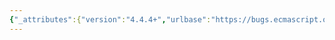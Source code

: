 ```yaml
---
{"_attributes":{"version":"4.4.4+","urlbase":"https://bugs.ecmascript.org/","maintainer":"dherman@mozilla.com"},"bug":{"bug_id":4228,"creation_ts":"2015-03-27 07:31:00 -0700","short_desc":"22.2.1.5 %TypedArray%: Change \"all other argument combinations\" to \"no arguments\" or remove ?","delta_ts":"2015-04-03 12:35:38 -0700","product":"Draft for 6th Edition","component":"technical issue","version":"Rev 36: March 17, 2015 Release Candidate 3","rep_platform":"All","op_sys":"All","bug_status":"RESOLVED","resolution":"FIXED","priority":"Normal","bug_severity":"normal","everconfirmed":true,"reporter":{"uid":"andrebargull","name":"André Bargull"},"assigned_to":{"uid":"allen","name":"Allen Wirfs-Brock"},"long_desc":[{"commentid":13945,"comment_count":0,"who":{"uid":"andrebargull","name":"André Bargull"},"bug_when":"2015-03-27 07:31:24 -0700","thetext":"22.2.1.5 %TypedArray% ( all other argument combinations )\n\nThe only other argument combination is \"no arguments\", all other combinations are handled in 22.2.1.1-4.\n\n\n22.2.1.5 should either be changed to:\n> 22.2.1.5 %TypedArray% ( no arguments )\n\nor 22.2.1.1 should be changed to handle the zero arguments case.\n\n\nCommon browser behaviour for zero arguments (tested IE11, SpiderMonkey (hg tip), JavaScriptCore (trunk), V8 (master), Nashorn (hg tip)):\nZero arguments is handled as `0`, e.g. `new Int8Array().length === 0` in all engines tested. Also: `new Int8Array(undefined)` throws in 3/5 engines tested."},{"commentid":14002,"comment_count":1,"who":{"uid":"allen","name":"Allen Wirfs-Brock"},"bug_when":"2015-04-01 14:47:10 -0700","thetext":"fixed in rev37 editor's drafft"},{"commentid":14094,"comment_count":2,"who":{"uid":"allen","name":"Allen Wirfs-Brock"},"bug_when":"2015-04-03 12:35:38 -0700","thetext":"In Rev37"}]}}
---
```

